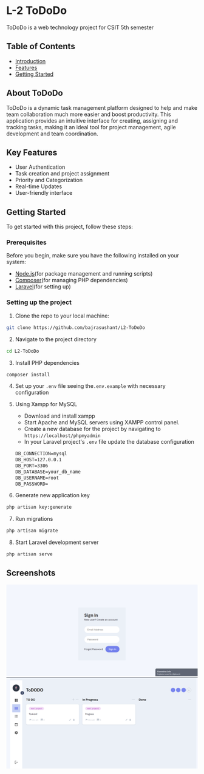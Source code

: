 # L-2 ToDoDo
ToDoDo is a web technology project for CSIT 5th semester
## Table of Contents
- [Introduction](#about-tododo)
- [Features](#key-features)
- [Getting Started](#getting-started)


## About ToDoDo
ToDoDo is a dynamic task management platform designed to help and make team collaboration much more easier and boost productivity. This application provides an intuitive interface for creating, assigning and tracking tasks, making it an ideal tool for project management, agile development and team coordination.

## Key Features 
- User Authentication
- Task creation and project assignment
- Priority and Categorization
- Real-time Updates
- User-friendly interface

## Getting Started
To get started with this project, follow these steps:

### Prerequisites
Before you begin, make sure you have the following installed on your system:
- [Node.js](https://nodejs.org/)(for package management and running scripts)
- [Composer](https://getcomposer.org/)(for managing PHP dependencies)
- [Laravel](https://laravel.com/docs/10.x#your-first-laravel-project)(for setting up)

### Setting up the project
1. Clone the repo to your local machine:
```bash
git clone https://github.com/bajrasushant/L2-ToDoDo
```
2. Navigate to the project directory
```bash
cd L2-ToDoDo
```
3. Install PHP dependencies
```bash
composer install 
```
4. Set up your `.env` file seeing the`.env.example` with necessary configuration

5. Using Xampp for MySQL
	-	Download and install xampp
	- Start Apache and MySQL servers using XAMPP control panel.
	- Create a new database for the project by navigating to `https://localhost/phpmyadmin`
	- In your Laravel project's `.env` file update the database configuration
	```
	DB_CONNECTION=mysql
	DB_HOST=127.0.0.1
	DB_PORT=3306
	DB_DATABASE=your_db_name
	DB_USERNAME=root
	DB_PASSWORD=
	```

6. Generate new application key
```bash
php artisan key:generate
```

7. Run migrations
```bash
php artisan migrate
```

8. Start Laravel development server
```bash
php artisan serve
```

## Screenshots
![Login](./docs/logn.png)
![Tododo Board](./docs/todoboard.png)

